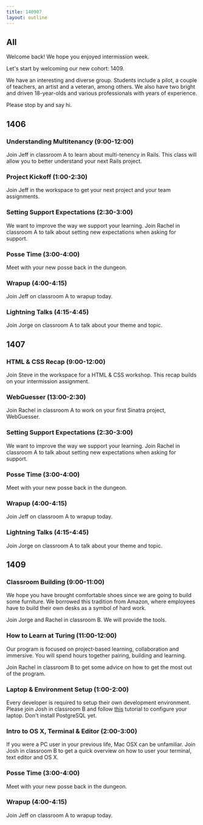 ```yaml
---
title: 140907
layout: outline
---
```


## All

Welcome back! We hope you enjoyed intermission week.

Let's start by welcoming our new cohort: 1409.

We have an interesting and diverse group. Students include a pilot, a couple of teachers, an artist and a veteran, among others. We also have two bright and driven 18-year-olds and various professionals with years of experience.

Please stop by and say hi.

## 1406

### Understanding Multitenancy (9:00-12:00)

Join Jeff in classroom A to learn about multi-tenency in Rails. This class will allow you to better understand your next Rails project.

### Project Kickoff (1:00-2:30)

Join Jeff in the workspace to get your next project and your team assignments.

### Setting Support Expectations (2:30-3:00)

We want to improve the way we support your learning. Join Rachel in classroom A to talk about setting new expectations when asking for support.

### Posse Time (3:00-4:00)

Meet with your new posse back in the dungeon.

### Wrapup (4:00-4:15)

Join Jeff on classroom A to wrapup today.

### Lightning Talks (4:15-4:45)

Join Jorge on classroom A to talk about your theme and topic.

## 1407

### HTML & CSS Recap (9:00-12:00)

Join Steve in the workspace for a HTML & CSS workshop. This recap builds on your intermission assignment.

### WebGuesser (13:00-2:30)

Join Rachel in classroom A to work on your first Sinatra project, WebGuesser.

### Setting Support Expectations (2:30-3:00)

We want to improve the way we support your learning. Join Rachel in classroom A to talk about setting new expectations when asking for support.

### Posse Time (3:00-4:00)

Meet with your new posse back in the dungeon.

### Wrapup (4:00-4:15)

Join Jeff on classroom A to wrapup today.

### Lightning Talks (4:15-4:45)

Join Jorge on classroom A to talk about your theme and topic.

## 1409

### Classroom Building (9:00-11:00)

We hope you have brought comfortable shoes since we are going to build some furniture. We borrowed this tradition from Amazon, where employees have to build their own desks as a symbol of hard work.

Join Jorge and Rachel in classroom B. We will provide the tools.

### How to Learn at Turing (11:00-12:00)

Our program is focused on project-based learning, collaboration and immersive. You will spend hours together pairing, building and learning.

Join Rachel in classroom B to get some advice on how to get the most out of the program.

### Laptop & Environment Setup (1:00-2:00)

Every developer is required to setup their own development environment. Please join Josh in classroom B and follow [this](http://tutorials.jumpstartlab.com/topics/environment/environment.html) tutorial to configure your laptop. Don't install PostgreSQL yet.

### Intro to OS X, Terminal & Editor (2:00-3:00)

If you were a PC user in your previous life, Mac OSX can be unfamiliar. Join Josh in classroom B to get a quick overview on how to user your terminal, text editor and OS X.

### Posse Time (3:00-4:00)

Meet with your new posse back in the dungeon.

### Wrapup (4:00-4:15)

Join Jeff on classroom A to wrapup today.
